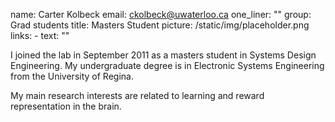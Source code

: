 name: Carter Kolbeck
email: ckolbeck@uwaterloo.ca
one_liner: ""
group: Grad students
title: Masters Student
picture: /static/img/placeholder.png
links:
    - text: ""

I joined the lab in September 2011 as a masters student in Systems Design
Engineering. My undergraduate degree is in Electronic Systems Engineering from
the University of Regina.

My main research interests are related to learning and reward representation
in the brain.
